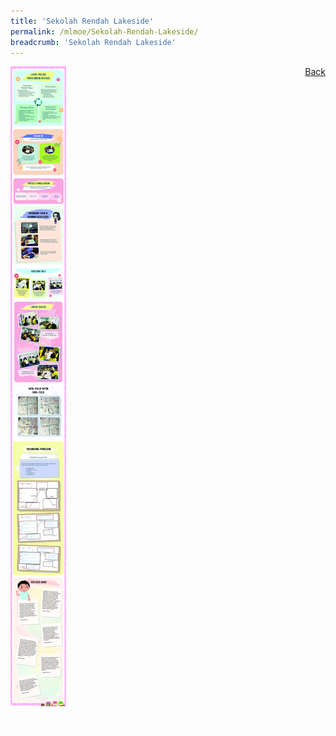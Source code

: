```yaml
---
title: 'Sekolah Rendah Lakeside'
permalink: /mlmoe/Sekolah-Rendah-Lakeside/
breadcrumb: 'Sekolah Rendah Lakeside'
---
```

<!-- Global site tag (gtag.js) - Google Ads: 726049306 -->
<script async src="https://www.googletagmanager.com/gtag/js?id=AW-726049306"></script>
<script>
  window.dataLayer = window.dataLayer || [];
  function gtag(){dataLayer.push(arguments);}
  gtag('js', new Date());

  gtag('config', 'AW-726049306');
</script>
<a href="/gallery/pameran- bahasa- melayu-malay-language-exhibitions-d/schools/" style="float:right;">Back</a>
 <img src="/images/Lakeside-R4(Header-Footer)-02.jpg"> <br/>
<div class="video-container">
  </div>

<div class="btntop"><a href="#top" style="text-decoration:none;"><span style="color:white"><b>Top</b></span></a></div>
